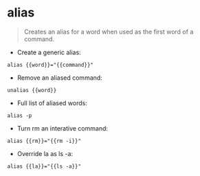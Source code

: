 # alias

> Creates an alias for a word when used as the first word of a command.

- Create a generic alias:

`alias {{word}}="{{command}}"`

- Remove an aliased command:

`unalias {{word}}`

- Full list of aliased words:

`alias -p`

- Turn rm an interative command:

`alias {{rm}}="{{rm -i}}"`

- Override la as ls -a:

`alias {{la}}="{{ls -a}}"`
